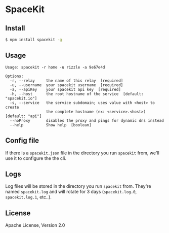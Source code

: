 # SpaceKit

## Install

```bash
$ npm install spacekit -g
```


## Usage

```plain
Usage: spacekit -r home -u rizzle -a 9e67e4d

Options:
  -r, --relay     the name of this relay  [required]
  -u, --username  your spacekit username  [required]
  -a, --apiKey    your spacekit api key  [required]
  -h, --host      the root hostname of the service  [default: "spacekit.io"]
  -s, --service   the service subdomain; uses value with <host> to create
                  the complete hostname (ex: <service>.<host>)  [default: "api"]
  --noProxy       disables the proxy and pings for dynamic dns instead
  --help          Show help  [boolean]
```


## Config file

If there is a `spacekit.json` file in the directory you run `spacekit` from,
we'll use it to configure the the cli.


## Logs

Log files will be stored in the directory you run `spacekit` from. They're
named `spacekit.log` and will rotate for 3 days (`spacekit.log.0`,
`spacekit.log.1`, etc..).


## License

Apache License, Version 2.0
